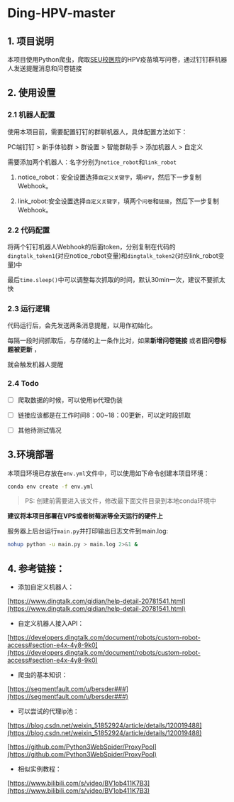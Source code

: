 # Ding-HPV-master

## 1. 项目说明

本项目使用Python爬虫，爬取[SEU校医院](https://hospital.seu.edu.cn/)的HPV疫苗填写问卷，通过钉钉群机器人发送提醒消息和问卷链接

## 2. 使用设置

### 2.1 机器人配置

使用本项目前，需要配置钉钉的群聊机器人，具体配置方法如下：

PC端钉钉 > 新手体验群 > 群设置 > 智能群助手 > 添加机器人 > 自定义

需要添加两个机器人：名字分别为`notice_robot`和`link_robot`

1. notice_robot：安全设置选择`自定义关键字`，填`HPV`，然后下一步复制Webhook。

2. link_robot:安全设置选择`自定义关键字`，填两个`问卷`和`链接`，然后下一步复制Webhook。

### 2.2 代码配置

将两个钉钉机器人Webhook的后面token，分别复制在代码的`dingtalk_token1`(对应notice_robot变量)和`dingtalk_token2`(对应link_robot变量)中

最后`time.sleep()`中可以调整每次抓取的时间，默认30min一次，建议不要抓太快

### 2.3 运行逻辑

代码运行后，会先发送两条消息提醒，以用作初始化。

每隔一段时间抓取后，与存储的上一条作比对，如果**新增问卷链接** 或者**旧问卷标题被更新** ，

就会触发机器人提醒

### 2.4 Todo

- [ ] 爬取数据的时候，可以使用ip代理伪装

- [ ] 链接应该都是在工作时间8：00~18：00更新，可以定时段抓取

- [ ] 其他待测试情况

## 3.环境部署

本项目环境已存放在`env.yml`文件中，可以使用如下命令创建本项目环境：

```Bash
conda env create -f env.yml
```


> PS: 创建前需要进入该文件，修改最下面文件目录到本地conda环境中

**建议将本项目部署在VPS或者树莓派等全天运行的硬件上** 

服务器上后台运行`main.py`并打印输出日志文件到main.log:

```bash
nohup python -u main.py > main.log 2>&1 &
```

## 4. 参考链接：

- 添加自定义机器人：

[https://www.dingtalk.com/qidian/help-detail-20781541.html](https://www.dingtalk.com/qidian/help-detail-20781541.html)

- 自定义机器人接入API：

[https://developers.dingtalk.com/document/robots/custom-robot-access#section-e4x-4y8-9k0](https://developers.dingtalk.com/document/robots/custom-robot-access#section-e4x-4y8-9k0)

- 爬虫的基本知识：

[https://segmentfault.com/u/bersder###](https://segmentfault.com/u/bersder###)

- 可以尝试的代理ip池：

[https://blog.csdn.net/weixin_51852924/article/details/120019488](https://blog.csdn.net/weixin_51852924/article/details/120019488)

[https://github.com/Python3WebSpider/ProxyPool](https://github.com/Python3WebSpider/ProxyPool)

- 相似实例教程：

[https://www.bilibili.com/s/video/BV1ob411K7B3](https://www.bilibili.com/s/video/BV1ob411K7B3)

